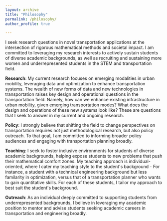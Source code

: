 ```yaml
---
layout: archive
title: "Philosophy"
permalink: /philosophy/
author_profile: true

---
```

I seek research questions in novel transportation applications at the intersection of rigorous mathematical methods and societal impact. I am committed to leveraging my research interests to actively sustain students of diverse academic backgrounds, as well as recruiting and sustaining more women and underrepresented students in the STEM and transportation field.

**Research**: My current research focuses on emerging modalities in urban mobility, leveraging data and optimization to enhance transportation systems. The wealth of new forms of data and new technologies in transportation raises key design and operational questions in the transportation field. Namely, how can we enhance existing infrastructure in urban mobility, given emerging transportation modes? What does the design and operations of these new systems look like? These are questions that I seek to answer in my current and ongoing research. 

**Policy**: I strongly believe that shifting the field to change perspectives on transportation requires not just methodological research, but also policy outreach. To that goal, I am committed to informing broader policy audiences and engaging with transportation planning broadly. 

**Teaching**: I seek to foster inclusive environments for students of diverse academic backgrounds, helping expose students to new problems that push their mathematical comfort zones. My teaching approach is individual-oriented, where I cater my teaching style to the student's background - For instance, a student with a technical engineering background but less familarity in optimization, versus that of a transportation planner who wants to gain quantitative skills. For each of these students, I tailor my approach to best suit the student's background.

**Outreach**: As an individual deeply committed to supporting students from underrepresented backgrounds, I believe in leveraging my academic position to mentor and advise students seeking academic careers in transportation and engineering broadly. 